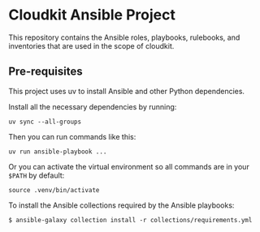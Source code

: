 # Cloudkit Ansible Project

This repository contains the Ansible roles, playbooks, rulebooks, and
inventories that are used in the scope of cloudkit.

## Pre-requisites

This project uses uv to install Ansible and other Python dependencies.

Install all the necessary dependencies by running:

```
uv sync --all-groups
```

Then you can run commands like this:

```
uv run ansible-playbook ...
```

Or you can activate the virtual environment so all commands are in your `$PATH` by default:

```
source .venv/bin/activate
```

To install the Ansible collections required by the Ansible playbooks:

```
$ ansible-galaxy collection install -r collections/requirements.yml
```
